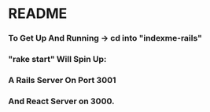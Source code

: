# README

### To Get Up And Running -> cd into "indexme-rails"
### "rake start" Will Spin Up:
### A Rails Server On Port 3001
### And React Server on 3000.